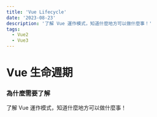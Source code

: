 ```yaml
---
title: 'Vue Lifecycle'
date: '2023-08-23'
description: '了解 Vue 運作模式，知道什麼地方可以做什麼事！'
tags:
  - Vue2
  - Vue3
---
```


# Vue 生命週期

### 為什麼需要了解

了解 Vue 運作模式，知道什麼地方可以做什麼事！

